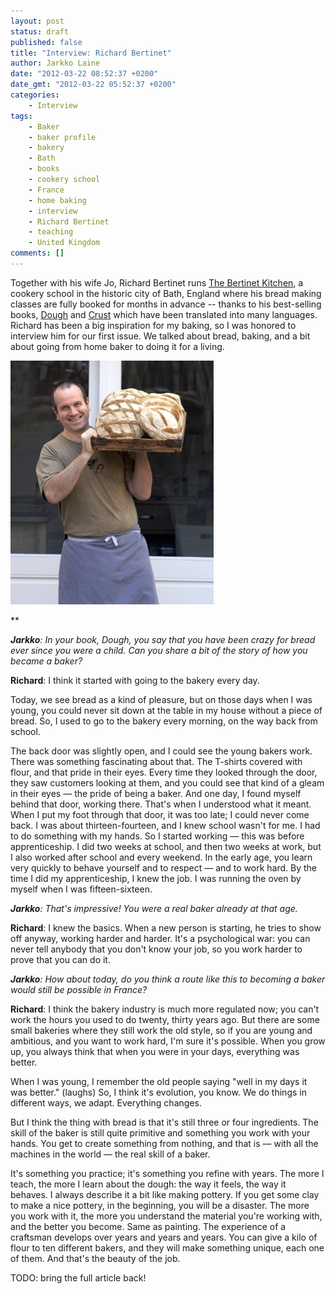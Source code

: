 ```yaml
---
layout: post
status: draft
published: false
title: "Interview: Richard Bertinet"
author: Jarkko Laine
date: "2012-03-22 08:52:37 +0200"
date_gmt: "2012-03-22 05:52:37 +0200"
categories:
    - Interview
tags:
    - Baker
    - baker profile
    - bakery
    - Bath
    - books
    - cookery school
    - France
    - home baking
    - interview
    - Richard Bertinet
    - teaching
    - United Kingdom
comments: []
---
```


Together with his wife Jo, Richard Bertinet runs [The Bertinet Kitchen](http://www.thebertinetkitchen.com),
a cookery school in the historic city of Bath, England where his bread making classes are fully
booked for months in advance -- thanks to his best-selling books, [Dough](http://amzn.to/2oHVeZK)
and [Crust](http://amzn.to/2namJh7) which have been translated into many languages. Richard has been a
big inspiration for my baking, so I was honored to interview him for our first issue. We talked about bread,
baking, and a bit about going from home baker to doing it for a living.

![Richard Bertinet, Photo by Jean Cazals, from Crust by Richard Bertinet, Kyle Books](/assets/blog/bread-1-bertinet2.jpg)

\*\*

_**Jarkko**: In your book, Dough, you say that you have been
crazy for bread ever since you were a child. Can you share a bit of the
story of how you became a baker?_

**Richard**: I think it started with going to the bakery every day.

Today, we see bread as a kind of pleasure, but on those days when I
was young, you could never sit down at the table in my house without a piece of
bread. So, I used to go to the bakery every morning, on the way back from
school.

The back door was slightly open, and I could see the young bakers work. There was something
fascinating about that. The T-shirts covered with flour, and that pride in their eyes.
Every time they looked through the door, they saw customers looking at them, and you could see that kind of a gleam
in their eyes &mdash; the pride of being a baker. And one day, I found myself behind
that door, working there. That's when I understood what it meant. When I put my
foot through that door, it was too late; I could never come back. I was
about thirteen-fourteen, and I knew school wasn't for me. I had to do something
with my hands. So I started working &mdash; this was before apprenticeship. I did two
weeks at school, and then two weeks at work, but I also worked after school and
every weekend. In the early age, you learn very quickly to behave yourself and
to respect &mdash; and to work hard. By the time I did my apprenticeship, I knew the
job. I was running the oven by myself when I was fifteen-sixteen.

_**Jarkko**: That's impressive! You were a real baker already at that age._

**Richard**: I knew the basics. When a new person is starting, he
tries to show off anyway, working harder and harder. It's a psychological war:
you can never tell anybody that you don't know your job, so you work harder to
prove that you can do it.

_**Jarkko**: How about today, do you think a route like this to becoming a baker would still be possible in France?_

**Richard**: I think the bakery industry is much more
regulated now; you can't work the hours you used to do twenty, thirty years ago.
But there are some small bakeries where they still work the old style, so if you
are young and ambitious, and you want to work hard, I'm sure it's possible. When
you grow up, you always think that when you were in your days, everything was
better.

When I was young, I remember the old people saying "well in my days it
was better." (laughs) So, I think it's evolution, you know. We do things in
different ways, we adapt. Everything changes.

But I think the thing with bread is that it's still
three or four ingredients. The skill of the baker is still quite primitive and
something you work with your hands. You get to create something from nothing,
and that is &mdash; with all the machines in the world &mdash; the real skill of a
baker.

It's something you practice; it's something you refine with years. The more I
teach, the more I learn about the dough: the way it feels, the way it behaves. I
always describe it a bit like making pottery. If you get some clay to make a
nice pottery, in the beginning, you will be a disaster. The more you work with
it, the more you understand the material you're working with, and the better you
become. Same as painting. The experience of a craftsman develops over years and
years and years. You can give a kilo of flour to ten different bakers, and they
will make something unique, each one of them. And that's the beauty of the job.

TODO: bring the full article back!
